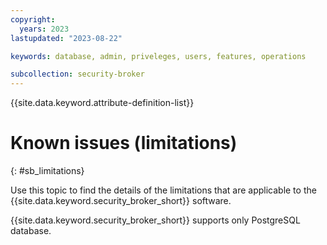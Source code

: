 ```yaml
---
copyright:
  years: 2023
lastupdated: "2023-08-22"

keywords: database, admin, priveleges, users, features, operations

subcollection: security-broker
---
```


{{site.data.keyword.attribute-definition-list}}

# Known issues (limitations)
{: #sb_limitations}

Use this topic to find the details of the limitations that are applicable to the {{site.data.keyword.security_broker_short}} software.

{{site.data.keyword.security_broker_short}} supports only PostgreSQL database.
